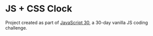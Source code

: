 # JS + CSS Clock

Project created as part of [JavaScript 30](https://javascript30.com/), a 30-day vanilla JS coding challenge.
